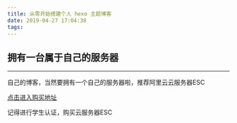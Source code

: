 ```yaml
---
title: 从零开始搭建个人 hexo 主题博客
date: 2019-04-27 17:04:38
tags:
---
```


## 拥有一台属于自己的服务器

***
自己的博客，当然要拥有一个自己的服务器啦，推荐阿里云云服务器ESC

[点击进入购买地址](https://www.aliyun.com/?utm_content=se_1000301881)

记得进行学生认证，购买云服务器ESC